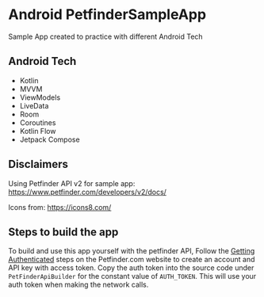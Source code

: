 # Android PetfinderSampleApp
Sample App created to practice with different Android Tech

## Android Tech
* Kotlin
* MVVM
* ViewModels
* LiveData
* Room
* Coroutines
* Kotlin Flow
* Jetpack Compose

## Disclaimers

Using Petfinder API v2 for sample app:
https://www.petfinder.com/developers/v2/docs/

Icons from: https://icons8.com/

## Steps to build the app

To build and use this app yourself with the petfinder API,
Follow the [Getting Authenticated](https://www.petfinder.com/developers/v2/docs/) steps on the Petfinder.com website to create an account and API key with access token. 
Copy the auth token into the source code under `PetFinderApiBuilder` for the constant value of `AUTH_TOKEN`. This will use your auth token when making the network calls.
